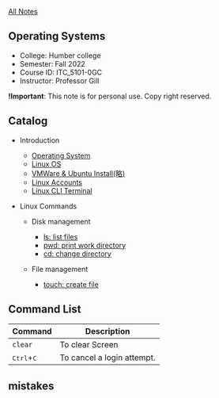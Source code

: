 [All Notes](/index.md)

## Operating Systems

- College: Humber college
- Semester: Fall 2022
- Course ID: ITC_5101-0GC
- Instructor: Professor Gill

**!Important**: This note is for personal use. Copy right reserved.

## Catalog

- Introduction
    - [Operating System](./introduction/OS.md)
    - [Linux OS](./introduction/linux.md)
    - [VMWare & Ubuntu Install(略)](./introduction/VM_install.md)
    - [Linux Accounts](./introduction/linux_account.md)
    - [Linux CLI Terminal](./introduction/linux_cli.md)

- Linux Commands
    - Disk management
        - [ls: list files](/linux_command/disk_management/ls.md)
        - [pwd: print work directory](/linux_command/disk_management/pwd.md)
        - [cd: change directory](/linux_command/disk_management/cd.md)

    - File management
        - [touch: create file](/linux_command/)

## Command List

|Command|Description|
|--|--|
|`clear`|To clear Screen|
|<kbd>Ctrl</kbd>+<kbd>C</kbd>|To cancel a login attempt.|

## mistakes


